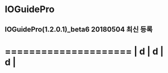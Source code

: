 IOGuidePro
=====================
IOGuidePro(1.2.0.1)_beta6 20180504 최신 등록
---------------------


=====================
| d | d | d |
=====================
